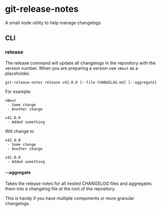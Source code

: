 # git-release-notes

A small node utility to help manage changelogs

## CLI
### release
The release command will update all changelogs in the repository with the version number. When you are preparing a version use `vNext` as a placeholder.

`git-release-notes release v42.0.0 [--file CHANGELOG.md] [--aggregate]`

For example:

```
vNext
 - Some change
 - Another change

v41.0.0
 - Added something
```

Will change to

```
v42.0.0
 - Some change
 - Another change

v41.0.0
 - Added something
```

#### --aggregate
Takes the release notes for all nested CHANGELOG files and aggregates them into a changelog file at the root of the repository.

This is handy if you have multiple components or more granular changelogs.